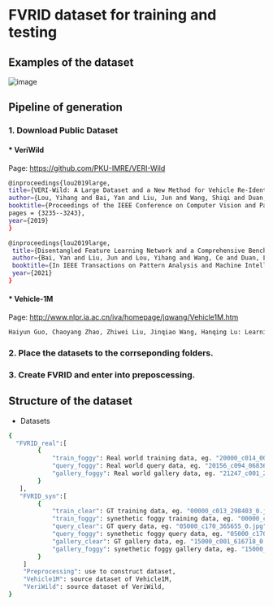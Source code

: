 # FVRID dataset for training and testing

## Examples of the dataset
![image](https://github.com/Cihsaing/rvsl-robust-vehicle-similarity-learning--ECCV22/blob/master/Datasets/Dataset.png)

## Pipeline of generation
### 1. Download Public Dataset
#### * VeriWild
Page: https://github.com/PKU-IMRE/VERI-Wild
```bash
@inproceedings{lou2019large,
title={VERI-Wild: A Large Dataset and a New Method for Vehicle Re-Identification in the Wild},
author={Lou, Yihang and Bai, Yan and Liu, Jun and Wang, Shiqi and Duan, Ling-Yu},
booktitle={Proceedings of the IEEE Conference on Computer Vision and Pattern Recognition},
pages = {3235--3243},
year={2019}
}
```
```bash
@inproceedings{lou2019large,
 title={Disentangled Feature Learning Network and a Comprehensive Benchmark for Vehicle Re-Identification},
 author={Bai, Yan and Liu, Jun and Lou, Yihang and Wang, Ce and Duan, Ling-Yu},
 booktitle={In IEEE Transactions on Pattern Analysis and Machine Intelligence},
 year={2021}
}
```

#### * Vehicle-1M
Page: http://www.nlpr.ia.ac.cn/iva/homepage/jqwang/Vehicle1M.htm <br> 
```bash
Haiyun Guo, Chaoyang Zhao, Zhiwei Liu, Jinqiao Wang, Hanqing Lu: Learning coarse-to-fine structured feature embedding for vehicle re-identification. AAAI 2018.
```
### 2. Place the datasets to the corrseponding folders.
### 3. Create FVRID and enter into preposcessing.

## Structure of the dataset
* Datasets
```bash
{
  "FVRID_real":[
        { 
            "train_foggy": Real world training data, eg. "20000_c014_007925_0.jpg"  ...
            "query_foggy": Real world query data, eg. "20156_c094_068364_0.jpg"  ...
            "gallery_foggy": Real world gallery data, eg. "21247_c001_242288_0.jpg"  ...
        }
   ],
   "FVRID_syn":[
        {
            "train_clear": GT training data, eg. "00000_c013_298403_0.jpg" ...
            "train_foggy": synethetic foggy training data, eg. "00000_c013_298403_0.jpg" ...
            "query_clear": GT query data, eg. "05000_c170_365655_0.jpg" ...
            "query_foggy": synethetic foggy query data, eg. "05000_c170_365655_0.jpg" ...
            "gallery_clear": GT gallery data, eg. "15000_c001_616718_0.jpg" ...
            "gallery_foggy": synethetic foggy gallery data, eg. "15000_c001_616718_0.jpg" ...
        }
    ]
    "Preprocessing": use to construct dataset,
    "Vehicle1M": source dataset of Vehicle1M,
    "VeriWild": source dataset of VeriWild,
}
```
